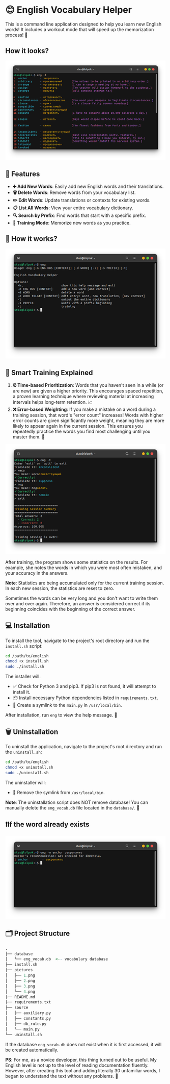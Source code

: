 # 😊 English Vocabulary Helper

This is a command line application designed to help you learn new English words! It includes a workout mode that will speed up the memorization process! 🎯

## How it looks?

![2.png](pictures/2.png)

## 🚀 Features

- **➕ Add New Words**: Easily add new English words and their translations.
- **🗑️ Delete Words**: Remove words from your vocabulary list.
- **✏️ Edit Words**: Update translations or contexts for existing words.
- **📋 List All Words**: View your entire vocabulary dictionary.
- **🔍 Search by Prefix**: Find words that start with a specific prefix.
- **🧠 Training Mode**: Memorize new words as you practice.

## 🤔 How it works?

![1.png](pictures/1.png)

## 🧠 Smart Training Explained

1. **⏰ Time-based Prioritization**: Words that you haven't seen in a while (or are new) are given a higher priority. This encourages spaced repetition, a proven learning technique where reviewing material at increasing intervals helps long-term retention. 📈
2. **❌ Error-based Weighting**: If you make a mistake on a word during a training session, that word's "error count" increases! Words with higher error counts are given significantly more weight, meaning they are more likely to appear again in the current session. This ensures you repeatedly practice the words you find most challenging until you master them. 💪

![4.png](pictures/4.png)

After training, the program shows some statistics on the results. For example, she notes the words in which you were most often mistaken, and your accuracy in the answers.

**Note**: Statistics are being accumulated only for the current training session. In each new session, the statistics are reset to zero.

Sometimes the words can be very long and you don't want to write them over and over again. Therefore, an answer is considered correct if its beginning coincides with the beginning of the correct answer.

## 💻 Installation

To install the tool, navigate to the project's root directory and run the `install.sh` script:

```bash
cd /path/to/english
chmod +x install.sh
sudo ./install.sh
```

The installer will:
- ✅ Check for Python 3 and pip3. If pip3 is not found, it will attempt to install it.
- 📦 Install necessary Python dependencies listed in `requirements.txt`.
- 🔗 Create a symlink to the `main.py` in `/usr/local/bin`.

After installation, run `eng` to view the help message. 🎉

## 🗑️ Uninstallation

To uninstall the application, navigate to the project's root directory and run the `uninstall.sh`:

```bash
cd /path/to/english
chmod +x uninstall.sh
sudo ./uninstall.sh
```

The uninstaller will:
- 🔗 Remove the symlink from `/usr/local/bin`.

**Note**: The uninstallation script does NOT remove database! You can manually delete the `eng_vocab.db` file located in the `database/`. 🙌

## ❗If the word already exists

![3.png](pictures/3.png)

## 🗂️ Project Structure

```r
.
├── database
│   └── eng_vocab.db  <-- vocabulary database
├── install.sh
├── pictures
│   ├── 1.png
│   ├── 2.png
│   ├── 3.png
│   └── 4.png
├── README.md
├── requirements.txt
├── source
│   ├── auxiliary.py
│   ├── constants.py
│   ├── db_rule.py
│   └── main.py
└── uninstall.sh
```

If the database `eng_vocab.db` does not exist when it is first accessed, it will be created automatically.

**PS**: For me, as a novice developer, this thing turned out to be useful. My English level is not up to the level of reading documentation fluently. However, after creating this tool and adding literally 30 unfamiliar words, I began to understand the text without any problems. 👀